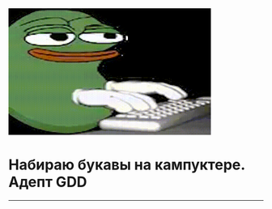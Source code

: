 <div>
  <img src="https://github.com/moonglaive64/moonglaive64/blob/main/sticker.gif" width="400px" height="250px">
  <h1>Набираю букавы на кампуктере. Адепт GDD</h1>
  <hr>
</div>
